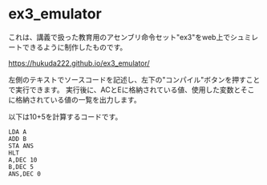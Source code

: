 # ex3_emulator
これは、講義で扱った教育用のアセンブリ命令セット"ex3"をweb上でシュミレートできるように制作したものです。

https://hukuda222.github.io/ex3_emulator/

左側のテキストでソースコードを記述し、左下の"コンパイル"ボタンを押すことで実行できます。
実行後に、ACとEに格納されている値、使用した変数とそこに格納されている値の一覧を出力します。

以下は10+5を計算するコードです。
```
LDA A
ADD B
STA ANS
HLT
A,DEC 10
B,DEC 5
ANS,DEC 0
```
